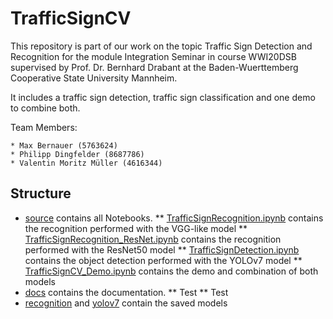 # TrafficSignCV

This repository is part of our work on the topic Traffic Sign Detection and Recognition for the module Integration Seminar in course WWI20DSB supervised by Prof. Dr. Bernhard Drabant at the Baden-Wuerttemberg Cooperative State University Mannheim.

It includes a traffic sign detection, traffic sign classification and one demo to combine both.

Team Members:

    * Max Bernauer (5763624)
    * Philipp Dingfelder (8687786)
    * Valentin Moritz Müller (4616344)

## Structure

* [source](source) contains all Notebooks.
** [TrafficSignRecognition.ipynb](TrafficSignRecognition.ipynb) contains the recognition performed with the VGG-like model
** [TrafficSignRecognition_ResNet.ipynb](TrafficSignRecognition_ResNet.ipynb) contains the recognition performed with the ResNet50 model
** [TrafficSignDetection.ipynb](TrafficSignDetection.ipynb) contains the object detection performed with the YOLOv7 model
** [TrafficSignCV_Demo.ipynb](TrafficSignCV_Demo.ipynb) contains the demo and combination of both models
* [docs](docs) contains the documentation.
** Test
** Test
* [recognition](recognition) and [yolov7](yolov7) contain the saved models



